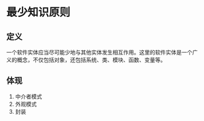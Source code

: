 # 最少知识原则

## 定义
一个软件实体应当尽可能少地与其他实体发生相互作用。这里的软件实体是一个广义的概念，不仅包括对象，还包括系统、类、模块、函数、变量等。

## 体现
1. 中介者模式
2. 外观模式
3. 封装
